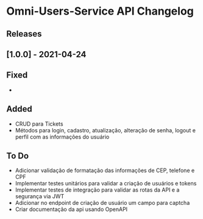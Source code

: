 # Omni-Users-Service API Changelog

## Releases
## [1.0.0] - 2021-04-24
## Fixed
* 

## Added
* CRUD para Tickets
* Métodos para login, cadastro, atualização, alteração de senha, logout e perfil com as informações do usuário

## To Do
* Adicionar validação de formatação das informações de CEP, telefone e CPF
* Implementar testes unitários para validar a criação de usuários e tokens
* Implementar testes de integração para validar as rotas da API e a segurança via JWT
* Adicionar no endpoint de criação de usuário um campo para captcha
* Criar documentação da api usando OpenAPI
